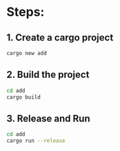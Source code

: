 # Steps: 

## 1. Create a cargo project
```bash
cargo new add
```
## 2. Build the project
```bash
cd add
cargo build
```
## 3. Release and Run 

```bash
cd add
cargo run --release
```
